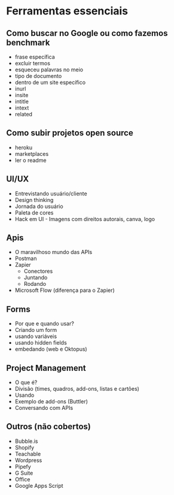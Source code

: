 # Ferramentas essenciais

## Como buscar no Google ou como fazemos benchmark
  - frase específica
  - excluir termos
  - esqueceu palavras no meio
  - tipo de documento
  - dentro de um site específico 
  - inurl
  - insite
  - intitle
  - intext
  - related

## Como subir projetos open source
  - heroku
  - marketplaces
  - ler o readme

## UI/UX
  - Entrevistando usuário/cliente
  - Design thinking
  - Jornada do usuário
  - Paleta de cores
  - Hack em UI - Imagens com direitos autorais, canva, logo

## Apis
  - O maravilhoso mundo das APIs
  - Postman
  - Zapier
    - Conectores
    - Juntando
    - Rodando
  - Microsoft Flow (diferença para o Zapier)

## Forms
  - Por que e quando usar? 
  - Criando um form
  - usando variáveis 
  - usando hidden fields
  - embedando (web e Oktopus)

## Project Management
  - O que é? 
  - Divisão (times, quadros, add-ons, listas e cartões) 
  - Usando
  - Exemplo de add-ons (Buttler) 
  - Conversando com APIs

## Outros (não cobertos) 
  - Bubble.is
  - Shopify
  - Teachable
  - Wordpress
  - Pipefy
  - G Suite
  - Office
  - Google Apps Script
